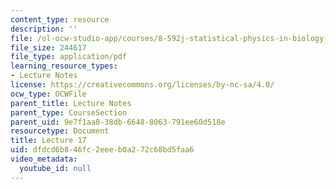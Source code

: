 ```yaml
---
content_type: resource
description: ''
file: /ol-ocw-studio-app/courses/8-592j-statistical-physics-in-biology-spring-2011/dfdcd6b846fc2eeeb0a272c68bd5faa6_MIT8_592JS11_lec17.pdf
file_size: 244617
file_type: application/pdf
learning_resource_types:
- Lecture Notes
license: https://creativecommons.org/licenses/by-nc-sa/4.0/
ocw_type: OCWFile
parent_title: Lecture Notes
parent_type: CourseSection
parent_uid: 9e7f1aa8-38db-6648-8063-791ee60d518e
resourcetype: Document
title: Lecture 17
uid: dfdcd6b8-46fc-2eee-b0a2-72c68bd5faa6
video_metadata:
  youtube_id: null
---
```

